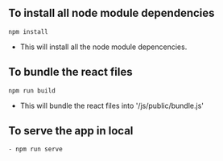 
## To install all node module dependencies
```
npm install
```
- This will install all the node module depencencies.

## To bundle the react files 
```
npm run build
```
- This will bundle the react files into '/js/public/bundle.js'

## To serve the app in local
```
- npm run serve
```
